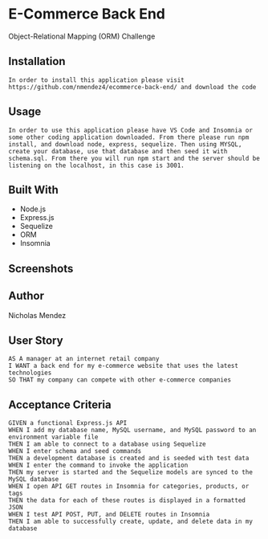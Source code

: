 # E-Commerce Back End
Object-Relational Mapping (ORM) Challenge 

## Installation
```
In order to install this application please visit https://github.com/nmendez4/ecommerce-back-end/ and download the code
```

## Usage
```
In order to use this application please have VS Code and Insomnia or some other coding application downloaded. From there please run npm install, and download node, express, sequelize. Then using MYSQL, create your database, use that database and then seed it with schema.sql. From there you will run npm start and the server should be listening on the localhost, in this case is 3001.
```

## Built With
* Node.js
* Express.js
* Sequelize
* ORM
* Insomnia

## Screenshots

## Author
Nicholas Mendez

## User Story
```
AS A manager at an internet retail company
I WANT a back end for my e-commerce website that uses the latest technologies
SO THAT my company can compete with other e-commerce companies
```

## Acceptance Criteria
```
GIVEN a functional Express.js API
WHEN I add my database name, MySQL username, and MySQL password to an environment variable file
THEN I am able to connect to a database using Sequelize
WHEN I enter schema and seed commands
THEN a development database is created and is seeded with test data
WHEN I enter the command to invoke the application
THEN my server is started and the Sequelize models are synced to the MySQL database
WHEN I open API GET routes in Insomnia for categories, products, or tags
THEN the data for each of these routes is displayed in a formatted JSON
WHEN I test API POST, PUT, and DELETE routes in Insomnia
THEN I am able to successfully create, update, and delete data in my database
```
